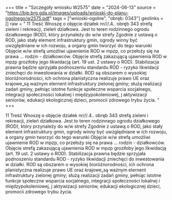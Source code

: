 +++
title = "Szczegóły wniosku W2575"
date = "2024-06-13"
source = "https://bip.brg.gda.pl/images/uploads/wnioski-do-planu-ogolnego/w2575.pdf"
tags = ["wnioski-ogolne", "obręb: 0343"]
geolinks = []
raw = "  11 Treść Wnoszę o objęcie działek nr///.4.. obręb 343 strefą zieleni i rekreacji, zieleń działkowa. Jest  to teren rodzinnego ogrodu działkowego (ROD), który przynależy do w/w strefy Zgodnie z ustawą o ROD, jako  stały element infrastruktury gmin, ogrody winny być uwzględniane w ich rozwoju, a organy gmin tworzyć do tego warunki Objęcie w/w strefą umożliwi ujawnienie ROD w mpzp, co przełoży się na prawa ... rodzin - działkowców. Objęcie strefą zakazującą ujawnienia ROD w mpzp groziłoby jego likwidacją (art. 19 ust. 2 ustawy o ROD). Stabilizacja prawna będzie sprzyjała podnoszeniu standardu ROD - ryzyko likwidacji zniechęci do inwestowania w działki. ROD są obszarem o wysokiej bioróżnorodności, ich ochrona planistyczna realizuje prawo UE oraz krajowe„są ważnym elernent infrastruktury zielonej gminy; służą realizacji zadań gminy, pełniąc  istotne funkcje społeczne wsparcia socjalnego, integracji społeczności lokalnej i międzypokoleniowej, j aktywizacji seniorów, edukacji ekologicznej dzieci, promocii zdrowego trybu życia. "
+++


 11 Treść Wnoszę o objęcie działek nr///.4.. obręb 343 strefą zieleni i rekreacji, zieleń działkowa. Jest
 to teren rodzinnego ogrodu działkowego (ROD), który przynależy do w/w strefy Zgodnie z ustawą o ROD, jako
 stały element infrastruktury gmin, ogrody winny być uwzględniane w ich rozwoju, a organy gmin tworzyć do tego
warunki Objęcie w/w strefą umożliwi ujawnienie ROD w mpzp, co przełoży się na prawa ... rodzin -
działkowców. Objęcie strefą zakazującą ujawnienia ROD w mpzp groziłoby jego likwidacją (art. 19 ust. 2 ustawy
o ROD). Stabilizacja prawna będzie sprzyjała podnoszeniu standardu ROD - ryzyko likwidacji zniechęci do
inwestowania w działki. ROD są obszarem o wysokiej bioróżnorodności, ich ochrona planistyczna realizuje
prawo UE oraz krajowe„są ważnym elernent infrastruktury zielonej gminy; służą realizacji zadań gminy, pełniąc
 istotne funkcje społeczne wsparcia socjalnego, integracji społeczności lokalnej i międzypokoleniowej,
j aktywizacji seniorów, edukacji ekologicznej dzieci, promocii zdrowego trybu życia.



